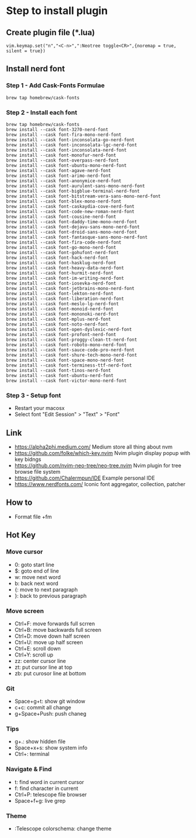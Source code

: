 # Step to install plugin

## Create plugin file (\*.lua)

```
vim.keymap.set("n","<C-n>",":Neotree toggle<CR>",{noremap = true, silent = true})
```

## Install nerd font

### Step 1 - Add Cask-Fonts Formulae

```
brew tap homebrew/cask-fonts
```

### Step 2 - Install each font

```
brew tap homebrew/cask-fonts
brew install --cask font-3270-nerd-font
brew install --cask font-fira-mono-nerd-font
brew install --cask font-inconsolata-go-nerd-font
brew install --cask font-inconsolata-lgc-nerd-font
brew install --cask font-inconsolata-nerd-font
brew install --cask font-monofur-nerd-font
brew install --cask font-overpass-nerd-font
brew install --cask font-ubuntu-mono-nerd-font
brew install --cask font-agave-nerd-font
brew install --cask font-arimo-nerd-font
brew install --cask font-anonymice-nerd-font
brew install --cask font-aurulent-sans-mono-nerd-font
brew install --cask font-bigblue-terminal-nerd-font
brew install --cask font-bitstream-vera-sans-mono-nerd-font
brew install --cask font-blex-mono-nerd-font
brew install --cask font-caskaydia-cove-nerd-font
brew install --cask font-code-new-roman-nerd-font
brew install --cask font-cousine-nerd-font
brew install --cask font-daddy-time-mono-nerd-font
brew install --cask font-dejavu-sans-mono-nerd-font
brew install --cask font-droid-sans-mono-nerd-font
brew install --cask font-fantasque-sans-mono-nerd-font
brew install --cask font-fira-code-nerd-font
brew install --cask font-go-mono-nerd-font
brew install --cask font-gohufont-nerd-font
brew install --cask font-hack-nerd-font
brew install --cask font-hasklug-nerd-font
brew install --cask font-heavy-data-nerd-font
brew install --cask font-hurmit-nerd-font
brew install --cask font-im-writing-nerd-font
brew install --cask font-iosevka-nerd-font
brew install --cask font-jetbrains-mono-nerd-font
brew install --cask font-lekton-nerd-font
brew install --cask font-liberation-nerd-font
brew install --cask font-meslo-lg-nerd-font
brew install --cask font-monoid-nerd-font
brew install --cask font-mononoki-nerd-font
brew install --cask font-mplus-nerd-font
brew install --cask font-noto-nerd-font
brew install --cask font-open-dyslexic-nerd-font
brew install --cask font-profont-nerd-font
brew install --cask font-proggy-clean-tt-nerd-font
brew install --cask font-roboto-mono-nerd-font
brew install --cask font-sauce-code-pro-nerd-font
brew install --cask font-shure-tech-mono-nerd-font
brew install --cask font-space-mono-nerd-font
brew install --cask font-terminess-ttf-nerd-font
brew install --cask font-tinos-nerd-font
brew install --cask font-ubuntu-nerd-font
brew install --cask font-victor-mono-nerd-font
```

### Step 3 - Setup font

- Restart your macosx
- Select font "Edit Session" > "Text" > "Font"

## Link

- https://alpha2phi.medium.com/
  Medium store all thing about nvm
- https://github.com/folke/which-key.nvim
  Nvim plugin display popup with key bidngs
- https://github.com/nvim-neo-tree/neo-tree.nvim
  Nvim plugin for tree browse file system
- https://github.com/Chalermpun/IDE
  Example personal IDE
- https://www.nerdfonts.com/
  Iconic font aggregator, collection, patcher

## How to

- Format file <space>+fm

## Hot Key

### Move cursor

- 0: goto start line
- $: goto end of line
- w: move next word
- b: back next word
- {: move to next paragraph
- }: back to previous paragraph

### Move screen

- Ctrl+F: move forwards full scrren
- Ctrl+B: move backwards full screen
- Ctrl+D: move down half screen
- Ctrl+U: move up half screen
- Ctrl+E: scroll down
- Ctrl+Y: scroll up
- zz: center cursor line
- zt: put cursor line at top
- zb: put curosor line at bottom

### Git

- Space+g+t: show git window
- c+c: commit all change
- g+Space+Push: push chaneg

### Tips

- g+.: show hidden file
- Space+x+s: show system info
- Ctrl+\: terminal

### Navigate & Find

- t: find word in current cursor
- f: find character in current
- Ctrl+P: telescope file browser
- Space+f+g: live grep

### Theme

- :Telescope colorschema: change theme
